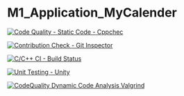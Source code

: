 # M1_Application_MyCalender

[![Code Quality - Static Code - Cppchec](https://github.com/SHANMUGAAPRIYANM/M1_Application_MyCalender/actions/workflows/c-cpp.yml/badge.svg)](https://github.com/SHANMUGAAPRIYANM/M1_Application_MyCalender/actions/workflows/c-cpp.yml)


[![Contribution Check - Git Inspector](https://github.com/SHANMUGAAPRIYANM/M1_Application_MyCalender/actions/workflows/gitinspector.yml/badge.svg)](https://github.com/SHANMUGAAPRIYANM/M1_Application_MyCalender/actions/workflows/gitinspector.yml)

[![C/C++ CI - Build Status](https://github.com/SHANMUGAAPRIYANM/M1_Application_MyCalender/actions/workflows/linux.yml/badge.svg)](https://github.com/SHANMUGAAPRIYANM/M1_Application_MyCalender/actions/workflows/linux.yml)

[![Unit Testing - Unity](https://github.com/SHANMUGAAPRIYANM/M1_Application_MyCalender/actions/workflows/unity.yml/badge.svg)](https://github.com/SHANMUGAAPRIYANM/M1_Application_MyCalender/actions/workflows/unity.yml)


[![CodeQuality Dynamic Code Analysis Valgrind](https://github.com/SHANMUGAAPRIYANM/M1_Application_MyCalender/actions/workflows/valgrind.yml/badge.svg)](https://github.com/SHANMUGAAPRIYANM/M1_Application_MyCalender/actions/workflows/valgrind.yml)
